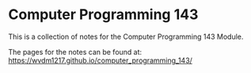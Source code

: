 # Computer Programming 143

This is a collection of notes for the Computer Programming 143 Module. 

The pages for the notes can be found at: https://wvdm1217.github.io/computer_programming_143/

